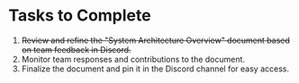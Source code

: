 # Tasks to Complete

1. ~~Review and refine the "System Architecture Overview" document based on team feedback in Discord.~~
2. Monitor team responses and contributions to the document.
3. Finalize the document and pin it in the Discord channel for easy access.
